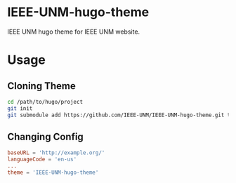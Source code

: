 # IEEE-UNM-hugo-theme
IEEE UNM hugo theme for IEEE UNM website.

# Usage
## Cloning Theme
```sh
cd /path/to/hugo/project
git init
git submodule add https://github.com/IEEE-UNM/IEEE-UNM-hugo-theme.git themes/IEEE-UNM-hugo-theme
```
## Changing Config
```toml
baseURL = 'http://example.org/'
languageCode = 'en-us'
...
theme = 'IEEE-UNM-hugo-theme'
```
